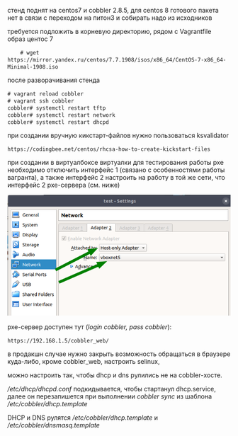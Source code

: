 стенд поднят на centos7  и cobbler 2.8.5, для centos 8 готового пакета нет в связи с переходом на питон3 и собирать надо из исходников

требуется подложить в корневую директорию, рядом с Vagrantfile образ центос 7

        # wget https://mirror.yandex.ru/centos/7.7.1908/isos/x86_64/CentOS-7-x86_64-Minimal-1908.iso

после разворачивания стенда

    # vagrant reload cobbler
    # vagrant ssh cobbler
    cobbler# systemctl restart tftp
    cobbler# systemctl restart network
    cobbler# systemctl restart dhcpd




при создании вручную кикстарт-файлов нужно пользоваться ksvalidator
    
    https://codingbee.net/centos/rhcsa-how-to-create-kickstart-files

при создании в виртуалбоксе виртуалки для тестирования работы pxe необходимо отключить интерфейс 1 (связано с особенностями работы вагранта), а также интерфейс 2 настроить на работу в той же сети, что интерфейс 2 pxe-сервера (см. ниже)


![](pics/01.png)


pxe-сервер доступен тут (_login cobbler, pass cobbler_):

    https://192.168.1.5/cobbler_web/
    

в продакшн случае нужно закрыть возможность обращаться в браузере куда-либо, кроме  cobbler_web, настроить selinux, 

можно настроить так, чтобы dhcp и dns рулились не на cobbler-хосте.

_/etc/dhcp/dhcpd.conf_ подкидывается, чтобы стартанул dhcp.service, далее он перезапишется при выполнении _cobbler sync_ из шаблона _/etc/cobbler/dhcp.template_

DHCP и DNS рулятся _/etc/cobbler/dhcp.template_ и _/etc/cobbler/dnsmasq.template_

